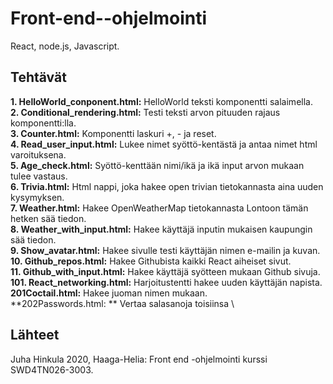 # Front-end--ohjelmointi
React, node.js, Javascript.

## Tehtävät
**1. HelloWorld_conponent.html:** HelloWorld teksti komponentti salaimella.\
**2. Conditional_rendering.html:** Testi teksti arvon pituuden rajaus komponentti:lla.\
**3. Counter.html:** Komponentti laskuri +, - ja reset.\
**4. Read_user_input.html:** Lukee nimet syöttö-kentästä ja antaa nimet html varoituksena. \
**5. Age_check.html:** Syöttö-kenttään nimi/ikä ja ikä input arvon mukaan tulee vastaus. \
**6. Trivia.html:** Html nappi, joka hakee open trivian tietokannasta aina uuden kysymyksen. \
**7. Weather.html:** Hakee OpenWeatherMap tietokannasta Lontoon tämän hetken sää tiedon. \
**8. Weather_with_input.html:** Hakee käyttäjä inputin mukaisen kaupungin sää tiedon. \
**9. Show_avatar.html:** Hakee sivulle testi käyttäjän nimen e-mailin ja kuvan. \
**10. Github_repos.html:** Hakee Githubista kaikki React aiheiset sivut. \
**11. Github_with_input.html:** Hakee käyttäjä syötteen mukaan Github sivuja. \
**101. React_networking.html:** Harjoitustentti hakee uuden käyttäjän napista. \
**201Coctail.html:** Hakee juoman nimen mukaan. \
**202Passwords.html: ** Vertaa salasanoja toisiinsa \

## Lähteet
Juha Hinkula 2020, Haaga-Helia: Front end -ohjelmointi kurssi SWD4TN026-3003.
